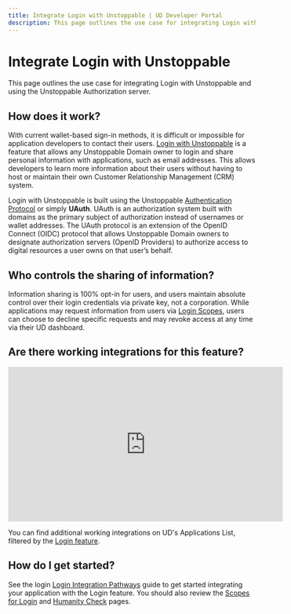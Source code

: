 ```yaml
---
title: Integrate Login with Unstoppable | UD Developer Portal
description: This page outlines the use case for integrating Login with Unstoppable and using the Unstoppable Authorization server.
---
```


# Integrate Login with Unstoppable

This page outlines the use case for integrating Login with Unstoppable and using the Unstoppable Authorization server.

## How does it work?

With current wallet-based sign-in methods, it is difficult or impossible for application developers to contact their users. [Login with Unstoppable](../login-with-unstoppable/index.md) is a feature that allows any Unstoppable Domain owner to login and share personal information with applications, such as email addresses. This allows developers to learn more information about their users without having to host or maintain their own Customer Relationship Management (CRM) system.

Login with Unstoppable is built using the Unstoppable [Authentication Protocol](../login-with-unstoppable/login-protocols/authentication-protocol.md) or simply **UAuth**. UAuth is an authorization system built with domains as the primary subject of authorization instead of usernames or wallet addresses. The UAuth protocol is an extension of the OpenID Connect (OIDC) protocol that allows Unstoppable Domain owners to designate authorization servers (OpenID Providers) to authorize access to digital resources a user owns on that user’s behalf.

## Who controls the sharing of information?

Information sharing is 100% opt-in for users, and users maintain absolute control over their login credentials via private key, not a corporation. While applications may request information from users via [Login Scopes](../login-with-unstoppable/get-started-login/scopes-for-login.md), users can choose to decline specific requests and may revoke access at any time via their UD dashboard.

## Are there working integrations for this feature?

<div class="video-container">
<iframe width="560" height="315" src="https://www.youtube.com/embed/j119MCi2NRY" title="YouTube video player" frameborder="0" allow="accelerometer; autoplay; clipboard-write; encrypted-media; gyroscope; picture-in-picture" allowfullscreen></iframe>
</div>

You can find additional working integrations on UD's Applications List, filtered by the [Login feature](https://unstoppabledomains.com/apps?filters=26).

## How do I get started?

See the login [Login Integration Pathways](/login-with-unstoppable/get-started-login/integration-pathways.md) guide to get started integrating your application with the Login feature. You should also review the [Scopes for Login](../login-with-unstoppable/get-started-login/scopes-for-login.md) and [Humanity Check](../login-with-unstoppable/humanity-check/humanity-check-for-login.md) pages.

